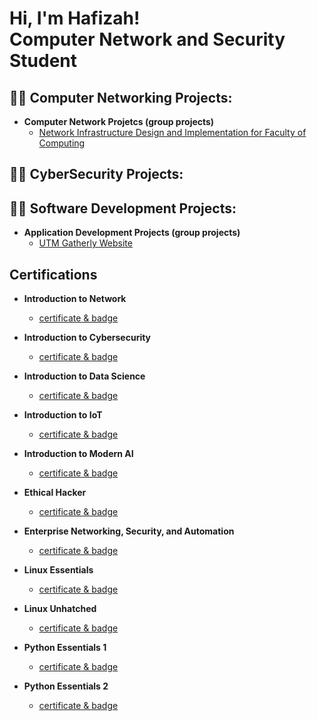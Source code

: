 <h1>Hi, I'm Hafizah! <br>Computer Network and Security Student</h1>
 
<h2>👨‍💻 Computer Networking Projects:</h2>

- <b>Computer Network Projetcs (group projects)</b>
  - [Network Infrastructure Design and Implementation for Faculty of Computing](https://github.com/hafizahjafri/ComputerNetworkProject)

<h2>👨‍💻 CyberSecurity Projects:</h2>

<h2>👨‍💻 Software Development Projects:</h2>

- <b>Application Development Projects (group projects)</b>
  - [UTM Gatherly Website](https://github.com/hafizahjafri/ApplicationDevelopmentProject.git)

<h2>Certifications</h2>

- <b>Introduction to Network</b>
  - [certificate & badge](https://github.com/hafizahjafri/Introduction-to-Networks)
 
- <b>Introduction to Cybersecurity</b>
  - [certificate & badge](https://github.com/hafizahjafri/Introduction-to-Cybersecurity)

- <b>Introduction to Data Science</b>
  - [certificate & badge](https://github.com/hafizahjafri/Introduction-to-Data-Science)

- <b>Introduction to IoT</b>
  - [certificate & badge](https://github.com/hafizahjafri/Introduction-to-Networks)

- <b>Introduction to Modern AI</b>
  - [certificate & badge](https://github.com/hafizahjafri/Introduction-to-Networks)
 
- <b>Ethical Hacker</b>
  - [certificate & badge](https://github.com/hafizahjafri/Introduction-to-Networks)

- <b>Enterprise Networking, Security, and Automation</b>
  - [certificate & badge](https://github.com/hafizahjafri/Introduction-to-Networks)
 
- <b>Linux Essentials</b>
  - [certificate & badge](https://github.com/hafizahjafri/Introduction-to-Networks)

- <b>Linux Unhatched</b>
  - [certificate & badge](https://github.com/hafizahjafri/Introduction-to-Networks)
 
- <b>Python Essentials 1</b>
  - [certificate & badge](https://github.com/hafizahjafri/Introduction-to-Networks)

- <b>Python Essentials 2</b>
  - [certificate & badge](https://github.com/hafizahjafri/Introduction-to-Networks)




<!--
**joshmadakor1/joshmadakor1** is a ✨ _special_ ✨ repository because its `README.md` (this file) appears on your GitHub profile.

Here are some ideas to get you started:

- 🔭 I’m currently working on ...
- 🌱 I’m currently learning ...
- 👯 I’m looking to collaborate on ...
- 🤔 I’m looking for help with ...
- 💬 Ask me about ...
- 📫 How to reach me: ...
- 😄 Pronouns: ...
- ⚡ Fun fact: ...
-->
